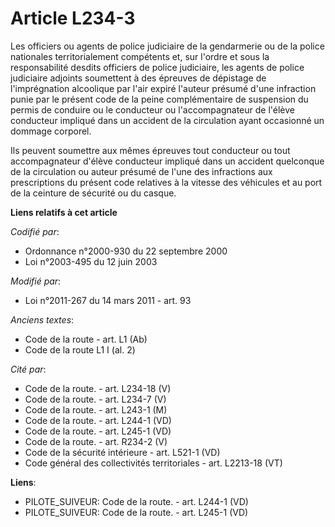 # Article L234-3

Les officiers ou agents de police judiciaire de la gendarmerie ou de la police nationales territorialement compétents et, sur
l'ordre et sous la responsabilité desdits officiers de police judiciaire, les agents de police judiciaire adjoints soumettent
à des épreuves de dépistage de l'imprégnation alcoolique par l'air expiré l'auteur présumé d'une infraction punie par le
présent code de la peine complémentaire de suspension du permis de conduire ou le conducteur ou l'accompagnateur de l'élève
conducteur impliqué dans un accident de la circulation ayant occasionné un dommage corporel. 

Ils peuvent soumettre aux mêmes épreuves tout conducteur ou tout accompagnateur d'élève conducteur impliqué dans un accident
quelconque de la circulation ou auteur présumé de l'une des infractions aux prescriptions du présent code relatives à la
vitesse des véhicules et au port de la ceinture de sécurité ou du casque.

**Liens relatifs à cet article**

_Codifié par_:

  - Ordonnance n°2000-930 du 22 septembre 2000
  - Loi n°2003-495 du 12 juin 2003

_Modifié par_:

  - Loi n°2011-267 du 14 mars 2011 - art. 93

_Anciens textes_:

  - Code de la route - art. L1 (Ab)
  - Code de la route L1 I (al. 2)

_Cité par_:

  - Code de la route. - art. L234-18 (V)
  - Code de la route. - art. L234-7 (V)
  - Code de la route. - art. L243-1 (M)
  - Code de la route. - art. L244-1 (VD)
  - Code de la route. - art. L245-1 (VD)
  - Code de la route. - art. R234-2 (V)
  - Code de la sécurité intérieure - art. L521-1 (VD)
  - Code général des collectivités territoriales - art. L2213-18 (VT)

**Liens**:

  - PILOTE_SUIVEUR: Code de la route. - art. L244-1 (VD)
  - PILOTE_SUIVEUR: Code de la route. - art. L245-1 (VD)
